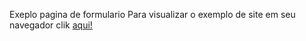 Exeplo pagina de formulario
Para visualizar o exemplo de site em seu navegador clik <a href="https://alexgavies.github.io/Exeplo-pagina-de-formulario/" rel="external" target="_blanc"> aqui!</a>